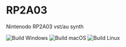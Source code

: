# RP2A03
Nintenodo RP2A03 vst/au synth

![Build Windows](https://github.com/FigBug/RP2A03/workflows/Build%20Windows/badge.svg "Build Windows")
![Build macOS](https://github.com/FigBug/RP2A03/workflows/Build%20macOS/badge.svg "Build macOS")
![Build Linux](https://github.com/FigBug/RP2A03/workflows/Build%20Linux/badge.svg "Build Linux")
